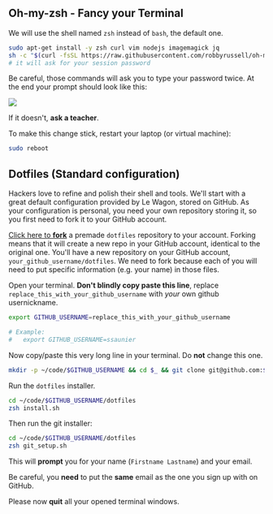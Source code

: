 ## Oh-my-zsh - Fancy your Terminal

We will use the shell named `zsh` instead of `bash`, the default one.

```bash
sudo apt-get install -y zsh curl vim nodejs imagemagick jq
sh -c "$(curl -fsSL https://raw.githubusercontent.com/robbyrussell/oh-my-zsh/master/tools/install.sh)"
# it will ask for your session password
```

Be careful, those commands will ask you to type your password twice. At the end
your prompt should look like this:

![](https://i.gyazo.com/b04be325e0b1bf4b43f861b62b966adc.jpg)

If it doesn't, **ask a teacher**.

To make this change stick, restart your laptop (or virtual machine):

```bash
sudo reboot
```

## Dotfiles (Standard configuration)

Hackers love to refine and polish their shell and tools. We'll start with a great default configuration provided by Le Wagon, stored on GitHub. As your configuration is personal, you need your own repository storing it, so you first need to fork it to your GitHub account.

[Click here to **fork**](https://github.com/Antholimere/dotfiles) a premade `dotfiles` repository to your account. Forking means that it will create a new repo in your GitHub account, identical to the original one. You'll have a new repository on your GitHub account, `your_github_username/dotfiles`. We need to fork because each of you will need to put specific information (e.g. your name) in those files.

Open your terminal. **Don't blindly copy paste this line**, replace `replace_this_with_your_github_username` with *your*
own github usernickname.

```bash
export GITHUB_USERNAME=replace_this_with_your_github_username

# Example:
#   export GITHUB_USERNAME=ssaunier
```

Now copy/paste this very long line in your terminal. Do **not** change this one.

```bash
mkdir -p ~/code/$GITHUB_USERNAME && cd $_ && git clone git@github.com:$GITHUB_USERNAME/dotfiles.git
```

Run the `dotfiles` installer.

```bash
cd ~/code/$GITHUB_USERNAME/dotfiles
zsh install.sh
```

Then run the git installer:

```bash
cd ~/code/$GITHUB_USERNAME/dotfiles
zsh git_setup.sh
```

This will **prompt** you for your name (`Firstname Lastname`) and your email.

Be careful, you **need** to put the **same** email as the one you sign up with on GitHub.

Please now **quit** all your opened terminal windows.